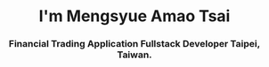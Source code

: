 
<h1 align="center">I'm Mengsyue Amao Tsai</h1>
<h3 align="center">Financial Trading Application Fullstack Developer Taipei, Taiwan.</h3>
